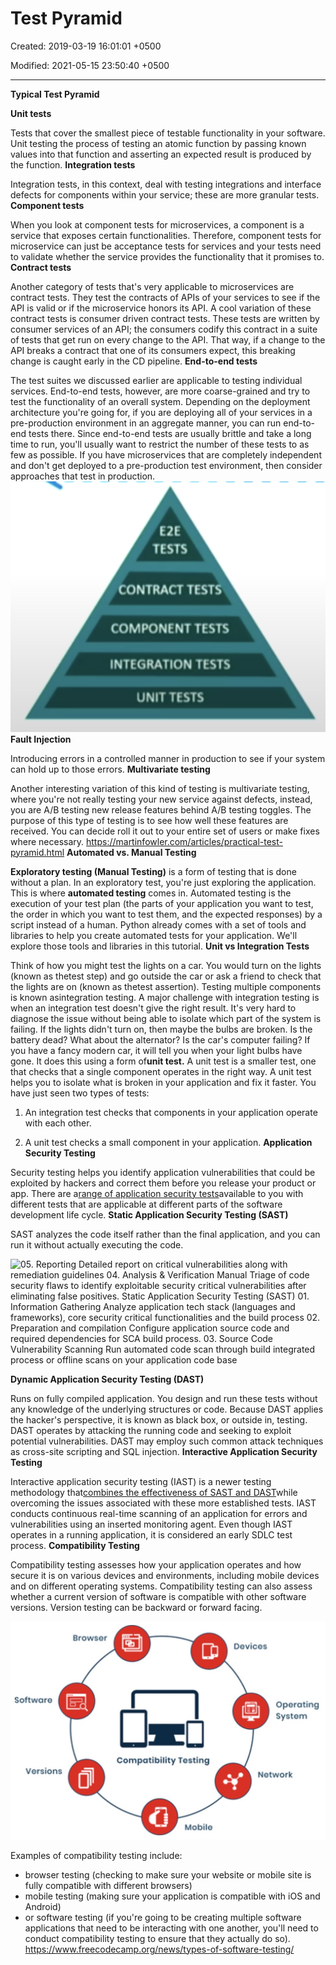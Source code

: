 # Test Pyramid

Created: 2019-03-19 16:01:01 +0500

Modified: 2021-05-15 23:50:40 +0500

---

**Typical Test Pyramid**

**Unit tests**

Tests that cover the smallest piece of testable functionality in your software.
Unit testing the process of testing an atomic function by passing known values into that function and asserting an expected result is produced by the function.
**Integration tests**

Integration tests, in this context, deal with testing integrations and interface defects for components within your service; these are more granular tests.
**Component tests**

When you look at component tests for microservices, a component is a service that exposes certain functionalities. Therefore, component tests for microservice can just be acceptance tests for services and your tests need to validate whether the service provides the functionality that it promises to.
**Contract tests**

Another category of tests that's very applicable to microservices are contract tests. They test the contracts of APIs of your services to see if the API is valid or if the microservice honors its API. A cool variation of these contract tests is consumer driven contract tests. These tests are written by consumer services of an API; the consumers codify this contract in a suite of tests that get run on every change to the API. That way, if a change to the API breaks a contract that one of its consumers expect, this breaking change is caught early in the CD pipeline.
**End-to-end tests**

The test suites we discussed earlier are applicable to testing individual services. End-to-end tests, however, are more coarse-grained and try to test the functionality of an overall system. Depending on the deployment architecture you're going for, if you are deploying all of your services in a pre-production environment in an aggregate manner, you can run end-to-end tests there. Since end-to-end tests are usually brittle and take a long time to run, you'll usually want to restrict the number of these tests to as few as possible. If you have microservices that are completely independent and don't get deployed to a pre-production test environment, then consider approaches that test in production.
![E2E CONTRACT TESTS COMPONENT TESTS INTEGRATION TESTS UNIT TESTS ](media/Test-Pyramid-image1.png)
**Fault Injection**

Introducing errors in a controlled manner in production to see if your system can hold up to those errors.
**Multivariate testing**

Another interesting variation of this kind of testing is multivariate testing, where you're not really testing your new service against defects, instead, you are A/B testing new release features behind A/B testing toggles. The purpose of this type of testing is to see how well these features are received. You can decide roll it out to your entire set of users or make fixes where necessary.
<https://martinfowler.com/articles/practical-test-pyramid.html>
**Automated vs. Manual Testing**

**Exploratory testing (Manual Testing)** is a form of testing that is done without a plan. In an exploratory test, you're just exploring the application.
This is where **automated testing** comes in. Automated testing is the execution of your test plan (the parts of your application you want to test, the order in which you want to test them, and the expected responses) by a script instead of a human. Python already comes with a set of tools and libraries to help you create automated tests for your application. We'll explore those tools and libraries in this tutorial.
**Unit vs Integration Tests**

Think of how you might test the lights on a car. You would turn on the lights (known as thetest step) and go outside the car or ask a friend to check that the lights are on (known as thetest assertion). Testing multiple components is known asintegration testing.
A major challenge with integration testing is when an integration test doesn't give the right result. It's very hard to diagnose the issue without being able to isolate which part of the system is failing. If the lights didn't turn on, then maybe the bulbs are broken. Is the battery dead? What about the alternator? Is the car's computer failing?
If you have a fancy modern car, it will tell you when your light bulbs have gone. It does this using a form of**unit test.**
A unit test is a smaller test, one that checks that a single component operates in the right way. A unit test helps you to isolate what is broken in your application and fix it faster.
You have just seen two types of tests:

1.  An integration test checks that components in your application operate with each other.

2.  A unit test checks a small component in your application.
**Application Security Testing**

Security testing helps you identify application vulnerabilities that could be exploited by hackers and correct them before you release your product or app.
There are a[range of application security tests](https://securityboulevard.com/2020/03/application-security-testing-trends-in-2020/)available to you with different tests that are applicable at different parts of the software development life cycle.
**Static Application Security Testing (SAST)**

SAST analyzes the code itself rather than the final application, and you can run it without actually executing the code.

![05. Reporting Detailed report on critical vulnerabilities along with remediation guidelines 04. Analysis & Verification Manual Triage of code security flaws to identify exploitable security critical vulnerabilities after eliminating false positives. Static Application Security Testing (SAST) 01. Information Gathering Analyze application tech stack (languages and frameworks), core security critical functionalities and the build process 02. Preparation and compilation Configure application source code and required dependencies for SCA build process. 03. Source Code Vulnerability Scanning Run automated code scan through build integrated process or offline scans on your application code base ](media/Test-Pyramid-image2.jpeg)

**Dynamic Application Security Testing (DAST)**

Runs on fully compiled application. You design and run these tests without any knowledge of the underlying structures or code.
Because DAST applies the hacker's perspective, it is known as black box, or outside in, testing.
DAST operates by attacking the running code and seeking to exploit potential vulnerabilities. DAST may employ such common attack techniques as cross-site scripting and SQL injection.
**Interactive Application Security Testing**

Interactive application security testing (IAST) is a newer testing methodology that[combines the effectiveness of SAST and DAST](https://developer.ibm.com/recipes/tutorials/what-is-interactive-application-security-testing/)while overcoming the issues associated with these more established tests.
IAST conducts continuous real-time scanning of an application for errors and vulnerabilities using an inserted monitoring agent. Even though IAST operates in a running application, it is considered an early SDLC test process.
**Compatibility Testing**

Compatibility testing assesses how your application operates and how secure it is on various devices and environments, including mobile devices and on different operating systems.
Compatibility testing can also assess whether a current version of software is compatible with other software versions. Version testing can be backward or forward facing.

![Devices Software Browser Compatibility Testing Operating System Network Versions 1 Mobile ](media/Test-Pyramid-image3.jpg)

Examples of compatibility testing include:
-   browser testing (checking to make sure your website or mobile site is fully compatible with different browsers)
-   mobile testing (making sure your application is compatible with iOS and Android)
-   or software testing (if you're going to be creating multiple software applications that need to be interacting with one another, you'll need to conduct compatibility testing to ensure that they actually do so).
<https://www.freecodecamp.org/news/types-of-software-testing/>
